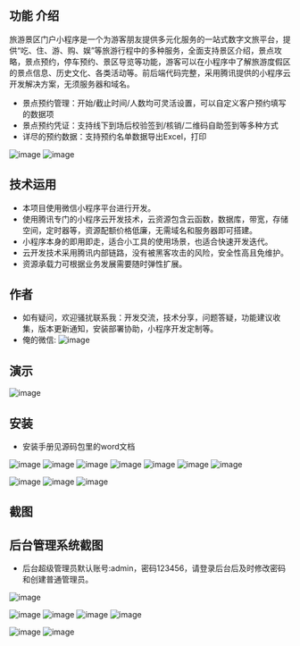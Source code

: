 ## 功能 介绍 

 旅游景区门户小程序是一个为游客朋友提供多元化服务的一站式数字文旅平台，提供“吃、住、游、购、娱”等旅游行程中的多种服务，全面支持景区介绍，景点攻略，景点预约，停车预约、景区导览等功能，游客可以在小程序中了解旅游度假区的景点信息、历史文化、各类活动等。前后端代码完整，采用腾讯提供的小程序云开发解决方案，无须服务器和域名。
 
- 景点预约管理：开始/截止时间/人数均可灵活设置，可以自定义客户预约填写的数据项
- 景点预约凭证：支持线下到场后校验签到/核销/二维码自助签到等多种方式
- 详尽的预约数据：支持预约名单数据导出Excel，打印

![image](https://user-images.githubusercontent.com/96864248/189519239-7707dfcc-5fe8-4ad1-9e07-e7bf73adb076.png)
![image](https://user-images.githubusercontent.com/96864248/189519246-c5b61c34-958b-473a-b9ac-c3a2ff08fdb1.png)



## 技术运用
- 本项目使用微信小程序平台进行开发。
- 使用腾讯专门的小程序云开发技术，云资源包含云函数，数据库，带宽，存储空间，定时器等，资源配额价格低廉，无需域名和服务器即可搭建。
- 小程序本身的即用即走，适合小工具的使用场景，也适合快速开发迭代。
- 云开发技术采用腾讯内部链路，没有被黑客攻击的风险，安全性高且免维护。
- 资源承载力可根据业务发展需要随时弹性扩展。  



## 作者
- 如有疑问，欢迎骚扰联系我：开发交流，技术分享，问题答疑，功能建议收集，版本更新通知，安装部署协助，小程序开发定制等。
- 俺的微信: 
 ![image](https://user-images.githubusercontent.com/96864248/189519251-86ee2260-a55d-4158-b3ce-06c170f1ece4.png)




## 演示 
 ![image](https://user-images.githubusercontent.com/96864248/189519248-5532edd2-e763-40d6-9fea-c69edca87287.png)


## 安装

- 安装手册见源码包里的word文档

![image](https://user-images.githubusercontent.com/96864248/189519252-b69954c6-caf5-4800-9800-d4251ffa4011.png)
![image](https://user-images.githubusercontent.com/96864248/189519255-c82f58e7-f790-4f42-8ea2-9d44ecfcacc4.png)
![image](https://user-images.githubusercontent.com/96864248/189519258-0f46606e-35e2-4b4b-8760-1497419eac10.png)
![image](https://user-images.githubusercontent.com/96864248/189519261-db1daaa2-1433-4b65-b3c6-efabb62bf047.png)
![image](https://user-images.githubusercontent.com/96864248/189519265-24fd846c-466d-4257-b9c5-f5d0b4d00687.png)
![image](https://user-images.githubusercontent.com/96864248/189519268-784bd0f0-009e-446b-81ce-a6b83cf9bcff.png)
![image](https://user-images.githubusercontent.com/96864248/189519271-6e2a223e-8d88-43f8-aa30-eb2bc056274a.png)

![image](https://user-images.githubusercontent.com/96864248/189519273-4aa22512-69bc-4a02-9b35-59e2be029aa9.png)
![image](https://user-images.githubusercontent.com/96864248/189519278-64310e7e-321f-4f36-8a35-5918de0583fc.png)
![image](https://user-images.githubusercontent.com/96864248/189519281-da759fef-9404-402d-8ae8-0e8ef1cd4706.png)


## 截图
 

## 后台管理系统截图 
- 后台超级管理员默认账号:admin，密码123456，请登录后台后及时修改密码和创建普通管理员。

![image](https://user-images.githubusercontent.com/96864248/189519285-09317ce4-779a-4ffb-a26d-bfe9e947ffd4.png)

![image](https://user-images.githubusercontent.com/96864248/189519287-b4f08489-abe7-4395-84dd-0de6060d065b.png)
![image](https://user-images.githubusercontent.com/96864248/189519290-56b56e45-ac29-48b7-b3ab-2de853657f97.png)
![image](https://user-images.githubusercontent.com/96864248/189519293-dd9164cc-3235-42e0-98d9-aabbf0bafa99.png)
![image](https://user-images.githubusercontent.com/96864248/189519296-a6255dd9-80b0-4091-a08a-ec1ded16c2dd.png)

![image](https://user-images.githubusercontent.com/96864248/189519299-50e99c08-21e5-4587-ab3e-86feade044c3.png)
![image](https://user-images.githubusercontent.com/96864248/189519302-5ed8d472-8a6e-4b41-9b24-24ae94280d54.png)



